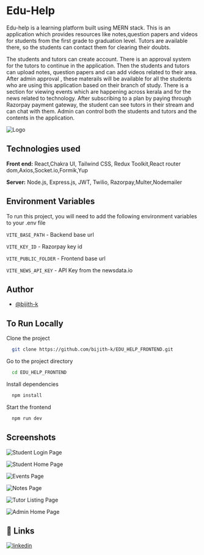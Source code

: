 
# Edu-Help

Edu-help is a learning platform built using MERN stack. 
This is an application which provides resources like notes,question papers and videos for students from the first grade to graduation level.
Tutors are available there, so the students can contact them for clearing their doubts.

The students and tutors can create account. There is an approval system for the tutors to continue in the application.
Then the students and tutors can upload notes, question papers and can add videos related to their area. After admin approval , these materails will be available for all the students  who are using this application based on their branch of study.
There is a section for viewing events which are happening across kerala and for the news related to technology.
After subscribing to a plan by paying through Razorpay payment gateway, the student can see tutors in their stream and can chat with them.
Admin can control both the students and tutors and the contents in the application.



![Logo](https://drive.google.com/uc?id=1fjZv9tnx16gvTbSw9WA1176zIr2HSTG6)


## Technologies used

**Front end:** React,Chakra UI, Tailwind CSS, Redux Toolkit,React router dom,Axios,Socket.io,Formik,Yup

**Server:** Node.js, Express.js, JWT, Twilio, Razorpay,Multer,Nodemailer


## Environment Variables

To run this project, you will need to add the following environment variables to your .env file

`VITE_BASE_PATH` - Backend base url

`VITE_KEY_ID` - Razorpay key id

`VITE_PUBLIC_FOLDER` - Frontend base url

`VITE_NEWS_API_KEY` - API Key from the newsdata.io


## Author

- [@bijith-k](https://github.com/bijith-k)

## To Run Locally

Clone the project

```bash
  git clone https://github.com/bijith-k/EDU_HELP_FRONTEND.git
```

Go to the project directory

```bash
  cd EDU_HELP_FRONTEND
```

Install dependencies

```bash
  npm install
```

Start the frontend

```bash
  npm run dev
```


## Screenshots

![ Student Login Page](https://drive.google.com/uc?id=1HYyc_R25o-DEtC_G1xV2FDSh7ilYmijw)

![Student Home Page](https://drive.google.com/uc?id=1SHmyzKLBmeD2lxx_SjFi7TeCzvEQxw5P)

![Events Page](https://drive.google.com/uc?id=1-yhtxZNGGhoY6Ri9F5MwXTtxWqNYNAba)

![Notes Page](https://drive.google.com/uc?id=1aaO_wB_ox22vieSOqj_bFMRb9FXI5kln)

![Tutor Listing Page](https://drive.google.com/uc?id=1LZRhiXodSbqR3zxS0NPJ-Qcqh5JauYAi)


![Admin Home Page ](https://drive.google.com/uc?id=1utjLecLXN6o4Qw8235uGVJJXRrvXWpDr)

## 🔗 Links
 
[![linkedin](https://img.shields.io/badge/linkedin-0A66C2?style=for-the-badge&logo=linkedin&logoColor=white)](https://www.linkedin.com/in/bijith-k/)
 


